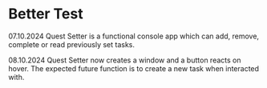 # Better Test

07.10.2024
Quest Setter is a functional console app which can add, remove, complete or read previously set tasks.

08.10.2024 
Quest Setter now creates a window and a button reacts on hover. The expected future function is to create a new task when interacted with.
